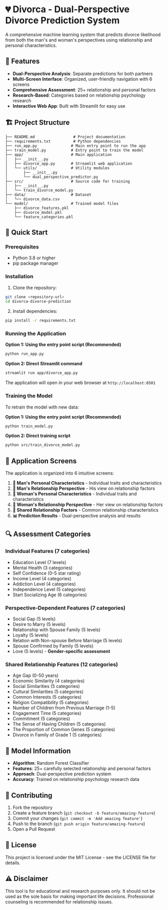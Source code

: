 # 💔 Divorca - Dual-Perspective Divorce Prediction System

A comprehensive machine learning system that predicts divorce likelihood from both the man's and woman's perspectives using relationship and personal characteristics.

## 🌟 Features

- **Dual-Perspective Analysis**: Separate predictions for both partners
- **Multi-Screen Interface**: Organized, user-friendly navigation with 6 screens
- **Comprehensive Assessment**: 25+ relationship and personal factors
- **Research-Based**: Categories based on relationship psychology research
- **Interactive Web App**: Built with Streamlit for easy use

## 🏗️ Project Structure

```
├── README.md                 # Project documentation
├── requirements.txt          # Python dependencies
├── run_app.py               # Main entry point to run the app
├── train_model.py           # Entry point to train the model
├── app/                     # Main application
│   ├── __init__.py
│   ├── divorce_app.py       # Streamlit web application
│   └── utils/               # Utility modules
│       ├── __init__.py
│       └── dual_perspective_predictor.py
├── src/                     # Source code for training
│   ├── __init__.py
│   └── train_divorce_model.py
├── data/                    # Dataset
│   └── divorce_data.csv
└── model/                   # Trained model files
    ├── divorce_features.pkl
    ├── divorce_model.pkl
    └── feature_categories.pkl
```

## 🚀 Quick Start

### Prerequisites

- Python 3.8 or higher
- pip package manager

### Installation

1. Clone the repository:
```bash
git clone <repository-url>
cd divorca-divorce-prediction
```

2. Install dependencies:
```bash
pip install -r requirements.txt
```

### Running the Application

**Option 1: Using the entry point script (Recommended)**
```bash
python run_app.py
```

**Option 2: Direct Streamlit command**
```bash
streamlit run app/divorce_app.py
```

The application will open in your web browser at `http://localhost:8501`

### Training the Model

To retrain the model with new data:

**Option 1: Using the entry point script (Recommended)**
```bash
python train_model.py
```

**Option 2: Direct training script**
```bash
python src/train_divorce_model.py
```

## 📱 Application Screens

The application is organized into 6 intuitive screens:

1. **👨 Man's Personal Characteristics** - Individual traits and characteristics
2. **👨 Man's Relationship Perspective** - His view on relationship factors
3. **👩 Woman's Personal Characteristics** - Individual traits and characteristics
4. **👩 Woman's Relationship Perspective** - Her view on relationship factors
5. **💑 Shared Relationship Factors** - Common relationship characteristics
6. **📊 Prediction Results** - Dual-perspective analysis and results

## 🔍 Assessment Categories

### Individual Features (7 categories)
- Education Level (7 levels)
- Mental Health (3 categories)
- Self Confidence (0-5 star rating)
- Income Level (4 categories)
- Addiction Level (4 categories)
- Independence Level (5 categories)
- Start Socializing Age (6 categories)

### Perspective-Dependent Features (7 categories)
- Social Gap (5 levels)
- Desire to Marry (5 levels)
- Relationship with Spouse Family (5 levels)
- Loyalty (5 levels)
- Relation with Non-spouse Before Marriage (5 levels)
- Spouse Confirmed by Family (5 levels)
- Love (5 levels) - **Gender-specific assessment**

### Shared Relationship Features (12 categories)
- Age Gap (0-50 years)
- Economic Similarity (4 categories)
- Social Similarities (5 categories)
- Cultural Similarities (5 categories)
- Common Interests (5 categories)
- Religion Compatibility (5 categories)
- Number of Children from Previous Marriage (1-5)
- Engagement Time (5 categories)
- Commitment (5 categories)
- The Sense of Having Children (5 categories)
- The Proportion of Common Genes (5 categories)
- Divorce in Family of Grade 1 (5 categories)

## 🧠 Model Information

- **Algorithm**: Random Forest Classifier
- **Features**: 25+ carefully selected relationship and personal factors
- **Approach**: Dual-perspective prediction system
- **Accuracy**: Trained on relationship psychology research data

## 🤝 Contributing

1. Fork the repository
2. Create a feature branch (`git checkout -b feature/amazing-feature`)
3. Commit your changes (`git commit -m 'Add amazing feature'`)
4. Push to the branch (`git push origin feature/amazing-feature`)
5. Open a Pull Request

## 📄 License

This project is licensed under the MIT License - see the LICENSE file for details.

## ⚠️ Disclaimer

This tool is for educational and research purposes only. It should not be used as the sole basis for making important life decisions. Professional counseling is recommended for relationship issues.
